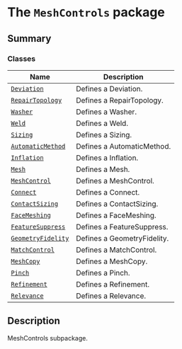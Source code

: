 # The `MeshControls` package

<a id="summary"></a>

## Summary

### Classes

| Name | Description |
|------------------------------------------------------------|-----------------------------|
| [`Deviation`](Deviation.md#Deviation)                      | Defines a Deviation.        |
| [`RepairTopology`](RepairTopology.md#RepairTopology)       | Defines a RepairTopology.   |
| [`Washer`](Washer.md#Washer)                               | Defines a Washer.           |
| [`Weld`](Weld.md#Weld)                                     | Defines a Weld.             |
| [`Sizing`](Sizing.md#Sizing)                               | Defines a Sizing.           |
| [`AutomaticMethod`](AutomaticMethod.md#AutomaticMethod)    | Defines a AutomaticMethod.  |
| [`Inflation`](Inflation.md#Inflation)                      | Defines a Inflation.        |
| [`Mesh`](Mesh.md#Mesh)                                     | Defines a Mesh.             |
| [`MeshControl`](MeshControl.md#MeshControl)                | Defines a MeshControl.      |
| [`Connect`](Connect.md#Connect)                            | Defines a Connect.          |
| [`ContactSizing`](ContactSizing.md#ContactSizing)          | Defines a ContactSizing.    |
| [`FaceMeshing`](FaceMeshing.md#FaceMeshing)                | Defines a FaceMeshing.      |
| [`FeatureSuppress`](FeatureSuppress.md#FeatureSuppress)    | Defines a FeatureSuppress.  |
| [`GeometryFidelity`](GeometryFidelity.md#GeometryFidelity) | Defines a GeometryFidelity. |
| [`MatchControl`](MatchControl.md#MatchControl)             | Defines a MatchControl.     |
| [`MeshCopy`](MeshCopy.md#MeshCopy)                         | Defines a MeshCopy.         |
| [`Pinch`](Pinch.md#Pinch)                                  | Defines a Pinch.            |
| [`Refinement`](Refinement.md#Refinement)                   | Defines a Refinement.       |
| [`Relevance`](Relevance.md#Relevance)                      | Defines a Relevance.        |

<a id="description"></a>

## Description

MeshControls subpackage.

<!-- !! processed by numpydoc !! -->
